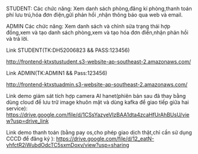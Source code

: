 
STUDENT:
Các chức năng:
Xem danh sách phòng,đăng kí phòng,thanh toán phí lưu trú,hóa đơn điện,gửi phản hồi ,nhận thông báo qua web và email.

ADMIN
Các chức năng:
Xem danh sách và chỉnh sửa trạng thái hợp đồng,xem và tạo danh sách phòng,xem và tạo hóa đơn điển,nhận phản hồi và trả lời.





Link STUDENT(TK:DH52006823 && PASS:123456)

http://frontend-ktxstustudent.s3-website-ap-southeast-2.amazonaws.com/

Link ADMIN(TK:ADMIN1 && Pass:123456)

http://frontend-ktxstuadmin.s3-website-ap-southeast-2.amazonaws.com/

Link demo giám sát tích hợp camera AI hanet(phiên bản sau đã thay bằng dùng cloud để lưu trữ image khuôn mặt và dùng kafka để giao tiếp giữa hai service): https://drive.google.com/file/d/1CSsYazyeVIzBAA1dta4zcaHfUrAhBUsU/view?usp=drive_link

Link demo thanh toán (bằng pay os,cho phép giao dịch thật,chỉ cần sử dụng CCCD để đăng ký ): https://drive.google.com/file/d/12_eatN-yhfctR2iWubdOdcTC5sxmDoxv/view?usp=sharing


